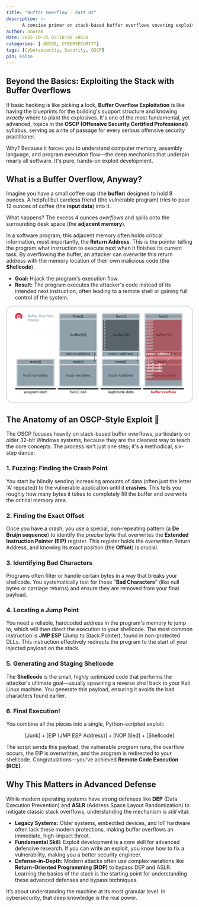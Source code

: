 ```yaml
--- 
title: "Buffer Overflow - Part 02"
description: >-
      A concise primer on stack-based buffer overflows covering exploitation techniques, common mitigations, and defensive best practices.
author: anorak
date: 2025-10-25 03:10:00 +0530
categories: [ GUIDE, CYBERSECURITY]
tags: [Cybersecurity, Security, OSCP]
pin: False
--- 
```



## Beyond the Basics: Exploiting the Stack with Buffer Overflows  

If basic hacking is like picking a lock, **Buffer Overflow Exploitation** is like having the blueprints for the building's support structure and knowing *exactly* where to plant the explosives. It's one of the most fundamental, yet advanced, topics in the **OSCP (Offensive Security Certified Professional)** syllabus, serving as a rite of passage for every serious offensive security practitioner.

Why? Because it forces you to understand computer memory, assembly language, and program execution flow—the deep mechanics that underpin nearly all software. It's pure, hands-on exploit development.
 

## What is a Buffer Overflow, Anyway?  

Imagine you have a small coffee cup (the **buffer**) designed to hold 8 ounces. A helpful but careless friend (the vulnerable program) tries to pour 12 ounces of coffee (the **input data**) into it.

What happens? The excess 4 ounces *overflows* and spills onto the surrounding desk space (the **adjacent memory**).

In a software program, this adjacent memory often holds critical information, most importantly, the **Return Address**. This is the pointer telling the program what instruction to execute next when it finishes its current task. By overflowing the buffer, an attacker can overwrite this return address with the memory location of their own malicious code (the **Shellcode**).

* **Goal:** Hijack the program's execution flow.
* **Result:** The program executes the attacker's code instead of its intended next instruction, often leading to a remote shell or gaining full control of the system.

 ![Buffer-Overflow](/assets/img/202510/buffer-overflow.png)
    
## The Anatomy of an OSCP-Style Exploit 🔬

The OSCP focuses heavily on stack-based buffer overflows, particularly on older 32-bit Windows systems, because they are the cleanest way to teach the core concepts. The process isn't just one step; it's a methodical, six-step dance:

### 1. Fuzzing: Finding the Crash Point

You start by blindly sending increasing amounts of data (often just the letter 'A' repeated) to the vulnerable application until it **crashes**. This tells you roughly how many bytes it takes to completely fill the buffer and overwrite the critical memory area.

### 2. Finding the Exact Offset

Once you have a crash, you use a special, non-repeating pattern (a **De Bruijn sequence**) to identify the *precise* byte that overwrites the **Extended Instruction Pointer (EIP)** register. This register holds the overwritten Return Address, and knowing its exact position (the **Offset**) is crucial.

### 3. Identifying Bad Characters

Programs often filter or handle certain bytes in a way that breaks your shellcode. You systematically test for these "**Bad Characters**" (like null bytes or carriage returns) and ensure they are removed from your final payload.

### 4. Locating a Jump Point

You need a reliable, hardcoded address in the program's memory to jump to, which will then direct the execution to your shellcode. The most common instruction is **JMP ESP** (Jump to Stack Pointer), found in non-protected DLLs. This instruction effectively redirects the program to the start of your injected payload on the stack.

### 5. Generating and Staging Shellcode

The **Shellcode** is the small, highly optimized code that performs the attacker's ultimate goal—usually spawning a reverse shell back to your Kali Linux machine. You generate this payload, ensuring it avoids the bad characters found earlier.

### 6. Final Execution!

You combine all the pieces into a single, Python-scripted exploit:

$$[\text{Junk}] + [\text{EIP (JMP ESP Address)}] + [\text{NOP Sled}] + [\text{Shellcode}]$$

The script sends this payload, the vulnerable program runs, the overflow occurs, the EIP is overwritten, and the program is redirected to your shellcode. Congratulations—you've achieved **Remote Code Execution (RCE)**.

 

## Why This Matters in Advanced Defense

While modern operating systems have strong defenses like **DEP** (Data Execution Prevention) and **ASLR** (Address Space Layout Randomization) to mitigate classic stack overflows, understanding the mechanism is *still* vital:

* **Legacy Systems:** Older systems, embedded devices, and IoT hardware often lack these modern protections, making buffer overflows an immediate, high-impact threat.
* **Fundamental Skill:** Exploit development is a core skill for advanced defensive research. If you can write an exploit, you know how to fix a vulnerability, making you a better security engineer.
* **Defense-in-Depth:** Modern attacks often use complex variations like **Return-Oriented Programming (ROP)** to bypass DEP and ASLR. Learning the basics of the stack is the starting point for understanding these advanced defenses and bypass techniques.

It’s about understanding the machine at its most granular level. In cybersecurity, that deep knowledge is the real power. 